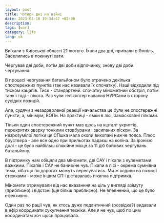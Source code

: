 ```yaml
---
layout: post
title: Чотири дні на війні
date: 2023-03-10 19:34:47 +02:00
description: 
tags: [war]
category: life
lang: uk
---
```


Виїхали з Київської області 21 лютого.
Їхали два дні, приїхали в Ямпіль.
Заселились в покинуті хати.

Чергував дві доби, потім дві доби відпочинку, знову дві доби чергування.

В процесі чергування батальйоном було втрачено декілька спостережних пунктів (так нас називали їх спочатку).
Наші відходили під тиском кацапів.
Тиск - стандартний: спочатку мінометний обстріл, потім танк і тоді - піхота.
Раз чули гелікоптер навалив НУРСами в сторону сусідніх позицій.

Але, судячи з незадоволеної реакції начальства це були не спостережні пункти, а, мінімум, ВОПи.
На практиці - ямки в лісі, замасковані гілками.

Тільки один спостережний пункт мав щось на кшталт укриттів, перекритих зверху тонкими стовбурами і засипаних піском.
За незрозумілої логіки ця СПшка мала окопи викопані нижче пояса.
Плюс бруствера - але все одно при прильотах падаєш на коліна.
За іронією долі - це було найбільш спокійне місце за 11 діб бойових чергувань батальйону.

В підтримку нам обіцяли два міномети, дві САУ і пікапи з кулеметами важкими.
Пікапів і САУ не бачив/не чув.
Пікапи в лісі - окрема сумнівна тема, хіба що по дорогах можуть пересуватись.
Ми ж ходили на позиції стежками - може іншим СП і діставалась пікапна підтримка.

Міномети отримували від нас вказанння на ціль у вигляді азімуту (приблизно) і відстані (ще більш приблизно).
Не впевнений, що це було ефективно.

Один раз по рації чув, як хтось дуже педантичний (розвідка?) видавали в ефір координати сукупчення техніки.
Але я не чув, щоб по цим координатам хоч щось працювало.
